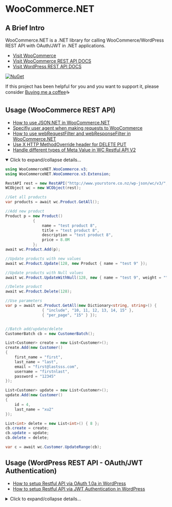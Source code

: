 ﻿WooCommerce.NET
======================

A Brief Intro
-------------------

WooCommerce.NET is a .NET library for calling WooCommerce/WordPress REST API with OAuth/JWT in .NET applications.

* [Visit WooCommerce](http://www.woothemes.com/woocommerce/)
* [Visit WooCommerce REST API DOCS](https://woocommerce.github.io/woocommerce-rest-api-docs/)
* [Visit WordPress REST API DOCS](https://developer.wordpress.org/rest-api/)

[![NuGet](https://buildstats.info/nuget/WooCommerceNET)](http://www.nuget.org/packages/WooCommerceNET)

If this project has been helpful for you and you want to support it, please consider [Buying me a coffee](https://www.buymeacoffee.com/YU0SqVyrR):coffee:

Usage (WooCommerce REST API)
-------------------
* [How to use JSON.NET in WooCommerce.NET](https://github.com/XiaoFaye/WooCommerce.NET/wiki/How-to-use-JSON.NET-in-WooCommerce.NET)
* [Specifiy user agent when making requests to WooCommerce](https://github.com/XiaoFaye/WooCommerce.NET/wiki/Specifiy-user-agent-when-making-requests-to-WooCommerce)
* [How to use webRequestFilter and webResponseFilter in WooCommerce.NET](https://github.com/XiaoFaye/WooCommerce.NET/wiki/How-to-use-webRequestFilter-and-webResponseFilter-in-WooCommerce.NET)
* [Use X HTTP MethodOverride header for DELETE PUT](https://github.com/XiaoFaye/WooCommerce.NET/wiki/Use-X-HTTP-MethodOverride-header-for-DELETE-PUT)
* [Handle different types of Meta Value in WC Restful API V2](https://github.com/XiaoFaye/WooCommerce.NET/wiki/Handle-different-types-of-Meta-Value-in-WC-Restful-API-V2)

<details open>
  <summary>Click to expand/collapse details...</summary>
  
```cs
using WooCommerceNET.WooCommerce.v3;
using WooCommerceNET.WooCommerce.v3.Extension;

RestAPI rest = new RestAPI("http://www.yourstore.co.nz/wp-json/wc/v3/", "<WooCommerce Key>", "<WooCommerce Secret");
WCObject wc = new WCObject(rest);

//Get all products
var products = await wc.Product.GetAll();

//Add new product
Product p = new Product()
            {
                name = "test product 8",
                title = "test product 8",
                description = "test product 8",
                price = 8.0M
            };
await wc.Product.Add(p);

//Update products with new values
await wc.Product.Update(128, new Product { name = "test 9" });

//Update products with Null values
await wc.Product.UpdateWithNull(128, new { name = "test 9", weight = "", date_on_sale_from = "", date_on_sale_to = "" });

//Delete product
await wc.Product.Delete(128);

//Use parameters
var p = await wc.Product.GetAll(new Dictionary<string, string>() {
                { "include", "10, 11, 12, 13, 14, 15" },
                { "per_page", "15" } });


//Batch add/update/delete
CustomerBatch cb = new CustomerBatch();

List<Customer> create = new List<Customer>();
create.Add(new Customer()
{
    first_name = "first",
    last_name = "last",
    email = "first@lastsss.com",
    username = "firstnlast",
    password = "12345"
});

List<Customer> update = new List<Customer>();
update.Add(new Customer()
{
    id = 4,
    last_name = "xu2"
});

List<int> delete = new List<int>() { 8 };
cb.create = create;
cb.update = update;
cb.delete = delete;

var c = await wc.Customer.UpdateRange(cb);

```
</details>


Usage (WordPress REST API - OAuth/JWT Authentication)
-------------------
* [How to setup Restful API via OAuth 1.0a in WordPress](https://github.com/XiaoFaye/WooCommerce.NET/wiki/How-to-setup-Restful-API-via-OAuth-1.0a-in-WordPress)
* [How to setup Restful API via JWT Authentication in WordPress](https://github.com/XiaoFaye/WooCommerce.NET/wiki/How-to-setup-Restful-API-via-JWT-Authentication-in-WordPress)

<details>
  <summary>Click to expand/collapse details...</summary>

```cs

//using OAuth
RestAPI rest = new RestAPI("http://www.yourstore.co.nz/wp-json/wp/v2/", "<Client_Key>", "<Client_Secret>");
rest.oauth_token = "<OAuth_Token>";
rest.oauth_token_secret = "<OAuth_Token_Secret>";

//using JWT
RestAPI rest = new RestAPI("http://www.yourstore.co.nz/wp-json/jwt-auth/v1/token", "<UserName>", "<Password>");

WPObject wp = new WPObject(rest);

//Get all posts
var posts = await wp.Post.GetAll();

//Add a post
var p = new Posts()
{
    title = "abc",
    content = "<h1>abc</h1>"
};

await wp.Post.Add(p);

//Update post with new values
await wp.Post.Update(123, new { title = "new post" });

//Delete a post
await wp.Post.Delete(123);

//Upload an image
await wp.Media.Add("imagename.jpg", @"C:\path\to\image\file.jpg");

//Create a new user
await wp.Users.Add(new Users()
{
    first_name = "test",
    last_name = "test",
    name = "test",
    username = "test123",
    email = "test123@gmail.com",
    password = "test@12345"
});

```
</details>
